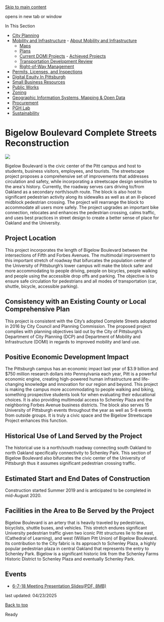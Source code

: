 [Skip to main content](https://www.pittsburghpa.gov/Business-Development/Mobility-and-Infrastructure/Current-DOMI-Projects/Bigelow-Boulevard-Complete-Streets-Reconstruction#main-content)

opens in new tab or window

In This Section

- [City Planning](https://www.pittsburghpa.gov/Business-Development/City-Planning)
- [Mobility and Infrastructure](https://www.pittsburghpa.gov/Business-Development/Mobility-and-Infrastructure)  - [About Mobility and Infrastructure](https://www.pittsburghpa.gov/Business-Development/Mobility-and-Infrastructure/About-Mobility-and-Infrastructure)
  - [Maps](https://www.pittsburghpa.gov/Business-Development/Mobility-and-Infrastructure/Maps)
  - [Plans](https://www.pittsburghpa.gov/Business-Development/Mobility-and-Infrastructure/Plans)
  - [Current DOMI Projects](https://www.pittsburghpa.gov/Business-Development/Mobility-and-Infrastructure/Current-DOMI-Projects)    - [Achieved Projects](https://www.pittsburghpa.gov/Business-Development/Mobility-and-Infrastructure/Current-DOMI-Projects/Achieved-Projects)
  - [Transportation Development Review](https://www.pittsburghpa.gov/Business-Development/Mobility-and-Infrastructure/Transportation-Development-Review)
  - [Right-of-Way Management](https://www.pittsburghpa.gov/Business-Development/Mobility-and-Infrastructure/Right-of-Way-Management)
- [Permits, Licenses, and Inspections](https://www.pittsburghpa.gov/Business-Development/Permits-Licenses-and-Inspections)
- [Digital Equity In Pittsburgh](https://www.pittsburghpa.gov/Business-Development/Digital-Equity-In-Pittsburgh)
- [Small Business Resources](https://www.pittsburghpa.gov/Business-Development/Small-Business-Resources)
- [Public Works](https://www.pittsburghpa.gov/Business-Development/Public-Works)
- [Zoning](https://www.pittsburghpa.gov/Business-Development/Zoning)
- [Geographic Information Systems, Mapping & Open Data](https://www.pittsburghpa.gov/Business-Development/Geographic-Information-Systems-Mapping-Open-Data)
- [Procurement](https://www.pittsburghpa.gov/Business-Development/Procurement)
- [PGH Lab](https://www.pittsburghpa.gov/Business-Development/PGH-Lab)
- [Sustainability](https://www.pittsburghpa.gov/Business-Development/Sustainability)

# Bigelow Boulevard Complete Streets Reconstruction

![](https://www.pittsburghpa.gov/files/assets/city/v/1/domi/images/7402_3082_20171109_bigelow_presentation_page_09.jpg)

Bigelow Boulevard is the civic center of the Pitt campus and host to students, business visitors, employees, and tourists. The streetscape project proposes a comprehensive set of improvements that addresses circulation and safety, while incorporating a streetscape design sensitive to the area's history. Currently, the roadway serves cars driving to/from Oakland as a secondary north/south route. The block is also host to significant pedestrian activity along its sidewalks as well as at an ill-placed midblock pedestrian crossing. The project will rearrange the block to accommodate all users more safely. The project upgrades an important bike connection, relocates and enhances the pedestrian crossing, calms traffic, and uses best practices in street design to create a better sense of place for Oakland and the University.

## Project Location

This project incorporates the length of Bigelow Boulevard between the intersections of Fifth and Forbes Avenues. The multimodal improvement to this important stretch of roadway that bifurcates the population center of the University of Pittsburgh’s lower campus will make the block safer and more accommodating to people driving, people on bicycles, people walking and people using the accessible drop offs and parking. The objective is to ensure safe circulation for pedestrians and all modes of transportation (car, shuttle, bicycle, accessible parking).

## Consistency with an Existing County or Local Comprehensive Plan

This project is consistent with the City’s adopted Complete Streets adopted in 2016 by City Council and Planning Commission. The proposed project complies with planning objectives laid out by the City of Pittsburgh’s Department of City Planning (DCP) and Department of Mobility and Infrastructure (DOMI) in regards to improved mobility and land use.

## Positive Economic Development Impact

The Pittsburgh campus has an economic impact last year of $3.9 billion and $750 million research dollars into Pennsylvania each year, Pitt is a powerful economic engine, creating high-powered human infrastructure and life-changing knowledge and innovation for our region and beyond. This project is making the campus more accommodating to people walking and biking, something prospective students look for when evaluating their educational choices. It is also providing multimodal access to Schenley Plaza and the neighboring Forbes Avenue business districts. The block also serves 15 University of Pittsburgh events throughout the year as well as 5-8 events from outside groups. It is truly a civic space and the Bigelow Streetscape Project enhances this function.

## Historical Use of Land Served by the Project

The historical use is a north/south roadway connecting south Oakland to north Oakland specifically connectivity to Schenley Park. This section of Bigelow Boulevard also bifurcates the civic center of the University of Pittsburgh thus it assumes significant pedestrian crossing traffic.

## Estimated Start and End Dates of Construction

Construction started Summer 2019 and is anticipated to be completed in mid-August 2020.

## Facilities in the Area to Be Served by the Project

Bigelow Boulevard is an artery that is heavily traveled by pedestrians, bicyclists, shuttle buses, and vehicles. This stretch endures significant University pedestrian traffic given two iconic Pitt structures lie to the east, (Cathedral of Learning), and west (William Pitt Union) of Bigelow Boulevard. Its contribution to the City fabric is its approach to Schenley Plaza, a highly popular pedestrian plaza in central Oakland that represents the entry to Schenley Park. Bigelow is a significant historic link from the Schenley Farms Historic District to Schenley Plaza and eventually Schenley Park.

## Events

- [6-7-18 Meeting Presentation Slides(PDF, 8MB)](https://www.pittsburghpa.gov/files/assets/city/v/1/domi/documents/3080_bigelow_blvd_-_6-7-18_presentation.pdf)

last updated: 04/23/2025

[Back to top](https://www.pittsburghpa.gov/Business-Development/Mobility-and-Infrastructure/Current-DOMI-Projects/Bigelow-Boulevard-Complete-Streets-Reconstruction#body-top)

Ready
